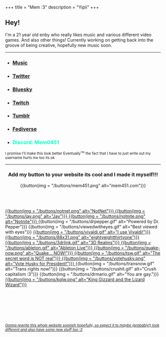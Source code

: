 +++
title = "Mem :3"
description = "Yipii"
+++

## Hey!

I'm a 21 year old enby who really likes music and various different video games. And also other things!
Currently working on getting back into the groove of being creative, hopefully new music soon.

---

- ### <a href="https://thatonesaxguy.bandcamp.com/" title="thatonesaxguy" target="_blank">Music</a>

- ### <a href="https://twitter.com/Thatonesaxguy" title="@thatonesaxguy" target="_blank">Twitter</a>

- ### <a href="https://bsky.app/profile/mem451.com" title="@mem0451.com" target="_blank">Bluesky</a>

- ### <a href="https://www.twitch.tv/mem0451" title="Mem0451" target="_blank">Twitch</a>

- ### <a href="https://www.tumblr.com/mem0451" title="@mem0451" target="_blank">Tumblr</a>

- ### <a href="https://coolmathgam.es/@Mem" title="@Mem@coolmathgam.es" target="_blank">Fediverse</a>

- ### <p style="color: #00ffc8;" title=Mem0451>Discord: Mem0451</p>
<small>I promise I'll make this look better Eventually<sup><small>TM</sup></small> the fact that I have to just write out my username hurts me too its ok</small>

---

<h3 style="text-align: center;">Add my button to your website its cool and I made it myself!!!</h3>

<div style="text-align: center"> {{button(img = "/buttons/mem451.png" alt="mem451.com")}} </div>
<br><br><br>

<a href="https://n2.pm" target="_blank"> {{button(img = "/buttons/notnet.png" alt="NotNet")}} </a>
<a href="https://hl2.sh" target="_blank"> {{button(img = "/buttons/jay.png" alt="Jay")}} </a>
<a href="https://notnite.com" target="_blank"> {{button(img = "/buttons/notnite.png" alt="Notnite")}} </a>
{{button(img = "/buttons/drpepper.gif" alt="Powered by Dr. Pepper")}}
{{button(img = "/buttons/viewedwitheyes.gif" alt="Best viewed with eyes")}}
<a href="https://vivaldi.com" target="_blank"> {{button(img = "/buttons/vivaldi.gif" alt="I use Vivaldi!")}} </a>
<a href="https://eightyeightthirty.one" target="_blank"> {{button(img = "/buttons/88x31.png" alt="eightyeightthirtyone")}} </a>
<a href="https://3drealms.com" target="_blank"> {{button(img = "/buttons/3drlink.gif" alt="3D Realms")}} </a>
<a href="https://www.ableton.com" target="_blank"> {{button(img = "/buttons/ableton.gif" alt="Ableton Live")}} </a>
<a href="https://store.steampowered.com/app/2310/Quake/" target="_blank"> {{button(img = "/buttons/quake-now.png" alt="Quake... NOW!")}} </a>
<a href="http://thesecretwordisnotreal.com" target="_blank"> {{button(img = "/buttons/tsw.gif" alt="The secret word is NOT real")}} </a>
<a href="https://votehusky.org" target="_blank"> {{button(img = "/buttons/votehusky.png" alt="Vote Husky for President!")}} </a>
{{button(img = "/buttons/transnow.gif" alt="Trans rights now!")}}
{{button(img = "/buttons/crushit.gif" alt="Crush capitalism :3")}}
{{button(img = "/buttons/drmario.gif" alt="You are gay.")}}
<a href="https://kinggizzardandthelizardwizard.com" target="_blank"> {{button(img = "/buttons/kglw.png" alt="King Gizzard and the Lizard Wizard")}}
<br><br><br><br><br><br><br>

<!-- Gotta eventually figure out how to put this at the bottom of the screen, or at least lower without fucking up where all the other text is -->

<small><i>Gonna rewrite this whole website soonish hopefully, so expect it to maybe (probably!) look different and also have some new stuff too :3</i></small>

